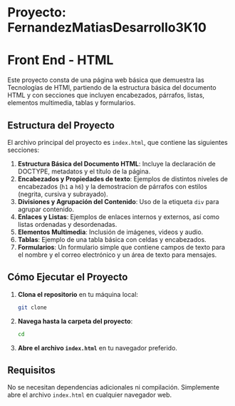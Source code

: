 # Proyecto: FernandezMatiasDesarrollo3K10
# Front End - HTML 

Este proyecto consta de una página web básica que demuestra las Tecnologías de HTMl, partiendo de la estructura básica del documento HTML y con secciones que incluyen encabezados, párrafos, listas, elementos multimedia, tablas y formularios.

## Estructura del Proyecto

El archivo principal del proyecto es `index.html`, que contiene las siguientes secciones:

1. **Estructura Básica del Documento HTML**: Incluye la declaración de DOCTYPE, metadatos y el título de la página.
2. **Encabezados y Propiedades de texto**: Ejemplos de distintos niveles de encabezados (`h1` a `h6`) y la demostracion de párrafos con estilos (negrita, cursiva y subrayado).
3. **Divisiones y Agrupación del Contenido**: Uso de la etiqueta `div` para agrupar contenido.
5. **Enlaces y Listas**: Ejemplos de enlaces internos y externos, así como listas ordenadas y desordenadas.
6. **Elementos Multimedia**: Inclusión de imágenes, videos y audio.
7. **Tablas**: Ejemplo de una tabla básica con celdas y encabezados.
8. **Formularios**: Un formulario simple que contiene campos de texto para el nombre y el correo electrónico y un área de texto para mensajes.

## Cómo Ejecutar el Proyecto

1. **Clona el repositorio** en tu máquina local:
    ```bash
    git clone 
    ```
2. **Navega hasta la carpeta del proyecto**:
    ```bash
    cd 
    ```
3. **Abre el archivo `index.html`** en tu navegador preferido.

## Requisitos

No se necesitan dependencias adicionales ni compilación. Simplemente abre el archivo `index.html` en cualquier navegador web.
